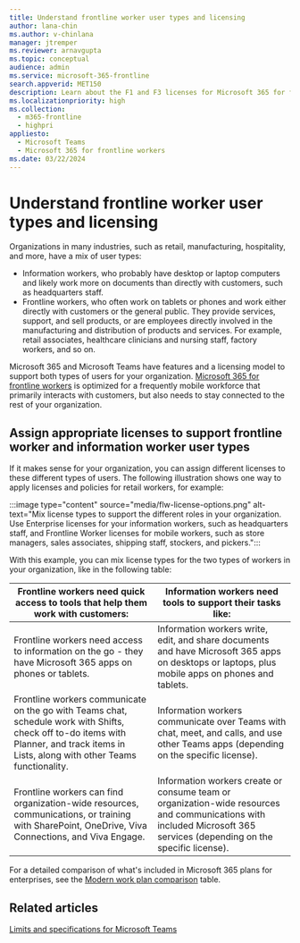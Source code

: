 ```yaml
---
title: Understand frontline worker user types and licensing
author: lana-chin
ms.author: v-chinlana
manager: jtremper
ms.reviewer: arnavgupta
ms.topic: conceptual
audience: admin
ms.service: microsoft-365-frontline
search.appverid: MET150
description: Learn about the F1 and F3 licenses for Microsoft 365 for frontline workers and assigning licenses to the different types of users in your organization.
ms.localizationpriority: high
ms.collection: 
  - m365-frontline
  - highpri
appliesto: 
  - Microsoft Teams
  - Microsoft 365 for frontline workers
ms.date: 03/22/2024
---
```


# Understand frontline worker user types and licensing

Organizations in many industries, such as retail, manufacturing, hospitality, and more, have a mix of user types:

- Information workers, who probably have desktop or laptop computers and likely work more on documents than directly with customers, such as headquarters staff.
- Frontline workers, who often work on tablets or phones and work either directly with customers or the general public. They provide services, support, and sell products, or are employees directly involved in the manufacturing and distribution of products and services. For example, retail associates, healthcare clinicians and nursing staff, factory workers, and so on.

Microsoft 365 and Microsoft Teams have features and a licensing model to support both types of users for your organization. [Microsoft 365 for frontline workers](https://www.microsoft.com/microsoft-365/enterprise/frontline) is optimized for a frequently mobile workforce that primarily interacts with customers, but also needs to stay connected to the rest of your organization.

<!-- > [!VIDEO https://www.microsoft.com/videoplayer/embed/RWRoBo] -->

## Assign appropriate licenses to support frontline worker and information worker user types

If it makes sense for your organization, you can assign different licenses to these different types of users. The following illustration shows one way to apply licenses and policies for retail workers, for example:

:::image type="content" source="media/flw-license-options.png" alt-text="Mix license types to support the different roles in your organization. Use Enterprise licenses for your information workers, such as headquarters staff, and Frontline Worker licenses for mobile workers, such as store managers, sales associates, shipping staff, stockers, and pickers.":::

With this example, you can mix license types for the two types of workers in your organization, like in the following table:

| Frontline workers need quick access to tools that help them work with customers: | Information workers need tools to support their tasks like: |
| ----- | ----- |
| Frontline workers need access to information on the go - they have Microsoft 365 apps on phones or tablets. | Information workers write, edit, and share documents and have Microsoft 365 apps on desktops or laptops, plus mobile apps on phones and tablets. |
| Frontline workers communicate on the go with Teams chat, schedule work with Shifts, check off to-do items with Planner, and track items in Lists, along with other Teams functionality.  | Information workers communicate over Teams with chat, meet, and calls, and use other Teams apps (depending on the specific license). |
| Frontline workers can find organization-wide resources, communications, or training with SharePoint, OneDrive, Viva Connections, and Viva Engage. | Information workers create or consume team or organization-wide resources and communications with included Microsoft 365 services (depending on the specific license). |

For a detailed comparison of what's included in Microsoft 365 plans for enterprises, see the [Modern work plan comparison](https://go.microsoft.com/fwlink/p/?linkid=2139145) table.

## Related articles

[Limits and specifications for Microsoft Teams](/microsoftteams/limits-specifications-teams)